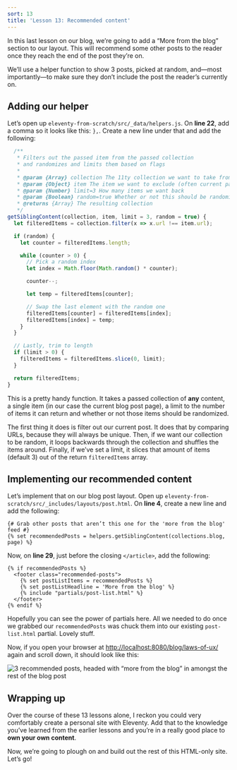 ```yaml
---
sort: 13
title: 'Lesson 13: Recommended content'
---
```


In this last lesson on our blog, we’re going to add a “More from the blog” section to our layout. This will recommend some other posts to the reader once they reach the end of the post they’re on.

We’ll use a helper function to show 3 posts, picked at random, and—most importantly—to make sure they don’t include the post the reader’s currently on.

## Adding our helper

Let’s open up `eleventy-from-scratch/src/_data/helpers.js`. On **line 22**, add a comma so it looks like this: `},`. Create a new line under that and add the following:

```js
  /**
   * Filters out the passed item from the passed collection
   * and randomizes and limits them based on flags
   *
   * @param {Array} collection The 11ty collection we want to take from
   * @param {Object} item The item we want to exclude (often current page)
   * @param {Number} limit=3 How many items we want back
   * @param {Boolean} random=true Whether or not this should be randomized
   * @returns {Array} The resulting collection
   */
getSiblingContent(collection, item, limit = 3, random = true) {
  let filteredItems = collection.filter(x => x.url !== item.url);

  if (random) {
    let counter = filteredItems.length;

    while (counter > 0) {
      // Pick a random index
      let index = Math.floor(Math.random() * counter);

      counter--;

      let temp = filteredItems[counter];

      // Swap the last element with the random one
      filteredItems[counter] = filteredItems[index];
      filteredItems[index] = temp;
    }
  }

  // Lastly, trim to length
  if (limit > 0) {
    filteredItems = filteredItems.slice(0, limit);
  }

  return filteredItems;
}
```

This is a pretty handy function. It takes a passed collection of **any** content, a single item (in our case the current blog post page), a limit to the number of items it can return and whether or not those items should be randomized.

The first thing it does is filter out our current post. It does that by comparing URLs, because they will always be unique. Then, if we want our collection to be random, it loops backwards through the collection and shuffles the items around. Finally, if we’ve set a limit, it slices that amount of items (default 3) out of the return `filteredItems` array.

## Implementing our recommended content

Let’s implement that on our blog post layout. Open up `eleventy-from-scratch/src/_includes/layouts/post.html`. On **line 4**, create a new line and add the following:

```njk
{# Grab other posts that aren’t this one for the 'more from the blog' feed #}
{% set recommendedPosts = helpers.getSiblingContent(collections.blog, page) %}
```

Now, on **line 29**, just before the closing `</article>`, add the following:

```njk
{% if recommendedPosts %}
  <footer class="recommended-posts">
    {% set postListItems = recommendedPosts %}
    {% set postListHeadline = 'More from the blog' %}
    {% include "partials/post-list.html" %}
  </footer>
{% endif %}
```

Hopefully you can see the power of partials here. All we needed to do once we grabbed our `recommendedPosts` was chuck them into our existing `post-list.html` partial. Lovely stuff.

Now, if you open your browser at <http://localhost:8080/blog/laws-of-ux/> again and scroll down, it should look like this:

![3 recommended posts, headed with “more from the blog” in amongst the rest of the blog post](/images/ss-recommended-content.jpg)

## Wrapping up

Over the course of these 13 lessons alone, I reckon you could very comfortably create a personal site with Eleventy. Add that to the knowledge you’ve learned from the earlier lessons and you’re in a really good place to **own your own content**.

Now, we’re going to plough on and build out the rest of this HTML-only site. Let’s go!
